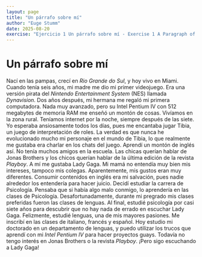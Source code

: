 ```yaml
---
layout: page
title: "Un párrafo sobre mí"
author: "Euge Stumm"
date: 2025-08-20
exercise: "Ejercicio 1 Un párrafo sobre mí - Exercise 1 A Paragraph of Me"
---
```


# Un párrafo sobre mí 

Nací en las pampas, crecí en *Rio Grande do Sul*, y hoy vivo en Miami. Cuando tenía seis años, mi madre me dio mi primer videojuego. Era una versión pirata del *Nintendo Entertainment System* (NES) llamada *Dynavision*. Dos años después, mi hermana me regaló mi primera computadora. Nada muy avanzado, pero su Intel Pentium IV con 512 megabytes de memoria RAM me enseñó un montón de cosas. Vivíamos en la zona rural. Teníamos internet por la noche, siempre después de las siete. Yo esperaba ansiosamente todos los días, pues me encantaba jugar Tibia, un juego de interpretación de roles. La verdad es que nunca he evolucionado mucho mi personaje en el mundo de Tibia, lo que realmente me gustaba era charlar en los chats del juego. Aprendí un montón de inglés así. No tenía muchos amigos en la escuela. Las chicas querían hablar de Jonas Brothers y los chicos querían hablar de la última edición de la revista *Playboy*. A mí me gustaba Lady Gaga. Mi mamá no entendía muy bien mis intereses, tampoco mis colegas. Aparentemente, mis gustos eran muy diferentes. Consumir contenidos en inglés era mi salvación, pues nadie alrededor los entendería para hacer juicio. Decidí estudiar la carrera de Psicología. Pensaba que si había algo malo conmigo, lo aprendería en las clases de Psicología. Desafortunadamente, durante mi pregrado mis clases preferidas fueron las clases de lenguas. Al final, estudié psicología por casi siete años para descubrir que no hay nada de errado en escuchar Lady Gaga. Felizmente, estudié lenguas, una de mis mayores pasiones. Me inscribí en las clases de italiano, francés y español. Hoy estudio mi doctorado en un departamento de lenguas, y puedo utilizar los trucos que aprendí con mi *Intel Pentium IV* para hacer proyectos guays. Todavía no tengo interés en Jonas Brothers o la revista *Playboy*. ¡Pero sigo escuchando a Lady Gaga\!
